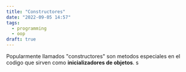 ```yaml
---
title: "Constructores"
date: "2022-09-05 14:57"
tags:
  - programming
  - oop
draft: true
---
```

Popularmente llamados "constructores" son metodos especiales en el codigo que sirven como **inicializadores de objetos**.
s